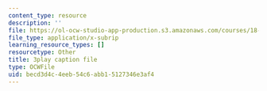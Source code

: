 ```yaml
---
content_type: resource
description: ''
file: https://ol-ocw-studio-app-production.s3.amazonaws.com/courses/18-01sc-single-variable-calculus-fall-2010/becd3d4c4eeb54c6abb15127346e3af4_7vVBtiVXIw.vtt
file_type: application/x-subrip
learning_resource_types: []
resourcetype: Other
title: 3play caption file
type: OCWFile
uid: becd3d4c-4eeb-54c6-abb1-5127346e3af4
---
```

